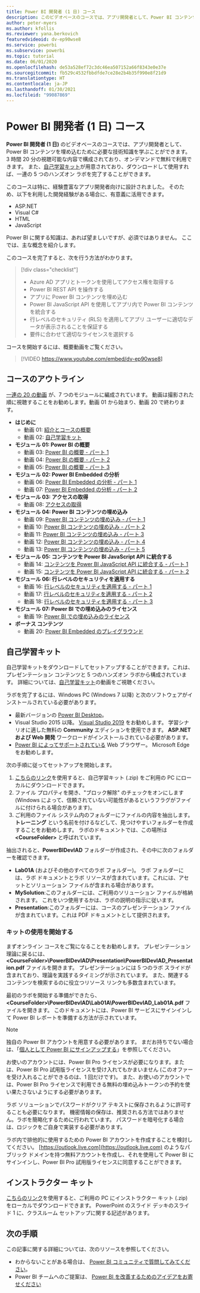 ```yaml
---
title: Power BI 開発者 (1 日) コース
description: このビデオベースのコースでは、アプリ開発者として、Power BI コンテンツを埋め込むために必要な技術知識を学ぶことができます。
author: peter-myers
ms.author: kfollis
ms.reviewer: yana.berkovich
featuredvideoid: dv-ep90wse8
ms.service: powerbi
ms.subservice: powerbi
ms.topic: tutorial
ms.date: 06/01/2020
ms.openlocfilehash: de53a528ef72c3dc46ea507152a66f8343e0e37e
ms.sourcegitcommit: fb529c4532fbbdfde7ce28e2b4b35f990e8f21d9
ms.translationtype: HT
ms.contentlocale: ja-JP
ms.lasthandoff: 01/30/2021
ms.locfileid: "99087869"
---
```

# <a name="power-bi-developer-in-a-day-course"></a>Power BI 開発者 (1 日) コース

**Power BI 開発者 (1 日)** のビデオベースのコースでは、アプリ開発者として、Power BI コンテンツを埋め込むために必要な技術知識を学ぶことができます。 3 時間 20 分の視聴可能な内容で構成されており、オンデマンドで無料で利用できます。 また、[自己学習キット](#self-study-kit)が用意されており、ダウンロードして使用すれば、一連の 5 つのハンズオン ラボを完了することができます。

このコースは特に、経験豊富なアプリ開発者向けに設計されました。 そのため、以下を利用した開発経験がある場合に、有意義に活用できます。

- ASP.NET
- Visual C#
- HTML
- JavaScript

Power BI に関する知識は、あれば望ましいですが、必須ではありません。 ここでは、主な概念を紹介します。

このコースを完了すると、次を行う方法がわかります。

> [!div class="checklist"]
> - Azure AD アプリとトークンを使用してアクセス権を取得する
> - Power BI REST API を操作する
> - アプリに Power BI コンテンツを埋め込む
> - Power BI JavaScript API を使用してアプリ内で Power BI コンテンツを統合する
> - 行レベルのセキュリティ (RLS) を適用してアプリ ユーザーに適切なデータが表示されることを保証する
> - 要件に合わせて適切なライセンスを選択する

コースを開始するには、概要動画をご覧ください。

> [!VIDEO https://www.youtube.com/embed/dv-ep90wse8]

## <a name="course-outline"></a>コースのアウトライン

[一連の 20 の動画](https://www.youtube.com/playlist?list=PL1N57mwBHtN1AGWHnJMhtvJCIG_IlC07D) が、7 つのモジュールに編成されています。 動画は撮影された順に視聴することをお勧めします。動画 01 から始まり、動画 20 で終わります。

- **はじめに**
  - 動画 01: [紹介とコースの概要](https://www.youtube.com/watch?v=dv-ep90wse8&list=PL1N57mwBHtN1AGWHnJMhtvJCIG_IlC07D)
  - 動画 02: [自己学習キット](https://www.youtube.com/watch?v=X0P9Mdqx7sY&list=PL1N57mwBHtN1AGWHnJMhtvJCIG_IlC07D)
- **モジュール 01: Power BI の概要**
  - 動画 03: [Power BI の概要 - パート 1](https://www.youtube.com/watch?v=LD3RlDdRi-0&list=PL1N57mwBHtN1AGWHnJMhtvJCIG_IlC07D)
  - 動画 04: [Power BI の概要 - パート 2](https://www.youtube.com/watch?v=jmHXlHI5hn0&list=PL1N57mwBHtN1AGWHnJMhtvJCIG_IlC07D)
  - 動画 05: [Power BI の概要 - パート 3](https://www.youtube.com/watch?v=uujSR_7cfL4&list=PL1N57mwBHtN1AGWHnJMhtvJCIG_IlC07D)
- **モジュール 02: Power BI Embedded の分析**
  - 動画 06: [Power BI Embedded の分析 - パート 1](https://www.youtube.com/watch?v=2QBnfUwnuMk&list=PL1N57mwBHtN1AGWHnJMhtvJCIG_IlC07D)
  - 動画 07: [Power BI Embedded の分析 - パート 2](https://www.youtube.com/watch?v=7Jda5x7Qe7Q&list=PL1N57mwBHtN1AGWHnJMhtvJCIG_IlC07D)
- **モジュール 03: アクセスの取得**
  - 動画 08: [アクセスの取得](https://www.youtube.com/watch?v=3dYCMTsDT3c&list=PL1N57mwBHtN1AGWHnJMhtvJCIG_IlC07D)
- **モジュール 04: Power BI コンテンツの埋め込み**
  - 動画 09: [Power BI コンテンツの埋め込み - パート 1](https://www.youtube.com/watch?v=caKS8PQJnyo&list=PL1N57mwBHtN1AGWHnJMhtvJCIG_IlC07D)
  - 動画 10: [Power BI コンテンツの埋め込み - パート 2](https://www.youtube.com/watch?v=XbYt8ZX3q9k&list=PL1N57mwBHtN1AGWHnJMhtvJCIG_IlC07D)
  - 動画 11: [Power BI コンテンツの埋め込み - パート 3](https://www.youtube.com/watch?v=mXmFrHuYVh8&list=PL1N57mwBHtN1AGWHnJMhtvJCIG_IlC07D)
  - 動画 12: [Power BI コンテンツの埋め込み - パート 4](https://www.youtube.com/watch?v=9YNm90K8FhA&list=PL1N57mwBHtN1AGWHnJMhtvJCIG_IlC07D)
  - 動画 13: [Power BI コンテンツの埋め込み - パート 5](https://www.youtube.com/watch?v=hnZ7IWHrMFU&list=PL1N57mwBHtN1AGWHnJMhtvJCIG_IlC07D)
- **モジュール 05: コンテンツを Power BI JavaScript API に統合する**
  - 動画 14: [コンテンツを Power BI JavaScript API に統合する - パート 1](https://www.youtube.com/watch?v=wmeEEHQmQqw&list=PL1N57mwBHtN1AGWHnJMhtvJCIG_IlC07D)
  - 動画 15: [コンテンツを Power BI JavaScript API に統合する - パート 2](https://www.youtube.com/watch?v=TSEjZl0dGfM&list=PL1N57mwBHtN1AGWHnJMhtvJCIG_IlC07D)
- **モジュール 06: 行レベルのセキュリティを適用する**
  - 動画 16: [行レベルのセキュリティを適用する - パート 1](https://www.youtube.com/watch?v=8O4hzGI8FFg&list=PL1N57mwBHtN1AGWHnJMhtvJCIG_IlC07D)
  - 動画 17: [行レベルのセキュリティを適用する - パート 2](https://www.youtube.com/watch?v=8mxg8LtLx4I&list=PL1N57mwBHtN1AGWHnJMhtvJCIG_IlC07D)
  - 動画 18: [行レベルのセキュリティを適用する - パート 3](https://www.youtube.com/watch?v=OdgtbIIM9pk&list=PL1N57mwBHtN1AGWHnJMhtvJCIG_IlC07D)
- **モジュール 07: Power BI での埋め込みのライセンス**
  - 動画 19: [Power BI での埋め込みのライセンス](https://www.youtube.com/watch?v=ipmip6ARnks&list=PL1N57mwBHtN1AGWHnJMhtvJCIG_IlC07D)
- **ボーナス コンテンツ**
  - 動画 20: [Power BI Embedded のプレイグラウンド](https://www.youtube.com/watch?v=U3qeQRwWhRc&list=PL1N57mwBHtN1AGWHnJMhtvJCIG_IlC07D)

## <a name="self-study-kit"></a>自己学習キット

自己学習キットをダウンロードしてセットアップすることができます。これは、プレゼンテーション コンテンツと 5 つのハンズオン ラボから構成されています。 詳細については、[自己学習キット](https://www.youtube.com/watch?v=X0P9Mdqx7sY)の動画をご視聴ください。

ラボを完了するには、Windows PC (Windows 7 以降) と次のソフトウェアがインストールされている必要があります。

- 最新バージョンの [Power BI Desktop](../fundamentals/desktop-get-the-desktop.md)。
- Visual Studio 2015 以降。 [Visual Studio 2019](https://visualstudio.microsoft.com/downloads/) をお勧めします。 学習シナリオに適した無料の **Community** エディションを使用できます。 **ASP.NET および Web 開発** ワークロードがインストールされている必要があります。
- [Power BI によってサポートされている](../fundamentals/power-bi-browsers.md) Web ブラウザー。 Microsoft Edge をお勧めします。

次の手順に従ってセットアップを開始します。

1. [こちらのリンク](https://aka.ms/deviad-student)を使用すると、自己学習キット (.zip) をご利用の PC にローカルにダウンロードできます。
1. ファイル プロパティを開き、"ブロック解除" のチェックをオンにします (Windows によって、信頼されていない可能性があるというフラグがファイルに付けられる場合があります)。
1. ご利用のファイル システム内のフォルダーにファイルの内容を抽出します。 **トレーニング** という名前を付けるなどして、見つけやすいフォルダーを作成することをお勧めします。 ラボのドキュメントでは、この場所は **&lt;CourseFolder&gt;** と呼ばれています。

抽出されると、**PowerBIDevIAD** フォルダーが作成され、その中に次のフォルダーを確認できます。

- **Lab01A** (およびその他のすべてのラボ フォルダー)。 ラボ フォルダーには、ラボ ドキュメントとラボ リソースが含まれています。これには、アセットとソリューション ファイルが含まれる場合があります。
- **MySolution**:このフォルダーには、ご利用のソリューション ファイルが格納されます。 これをいつ使用するかは、ラボの説明の指示に従います。
- **Presentation**:このフォルダーには、コースのプレゼンテーション ファイルが含まれています。これは PDF ドキュメントとして提供されます。

### <a name="get-started-with-the-kit"></a>キットの使用を開始する

まずオンライン コースをご覧になることをお勧めします。 プレゼンテーション理論に戻るには、 **&lt;CourseFolder&gt;\PowerBIDevIAD\Presentation\PowerBIDevIAD_Presentation.pdf** ファイルを開きます。 プレゼンテーションには 5 つのラボ スライドが含まれており、理論を実践するタイミングが示されています。 また、関連するコンテンツを検索するのに役立つリソース リンクも多数含まれています。

最初のラボを開始する準備ができたら、 **&lt;CourseFolder&gt;\PowerBIDevIAD\Lab01A\PowerBIDevIAD_Lab01A.pdf** ファイルを開きます。 このドキュメントには、Power BI サービスにサインインして Power BI レポートを準備する方法が示されています。

> [!NOTE]
> 独自の Power BI アカウントを用意する必要があります。 まだお持ちでない場合は、「[個人として Power BI にサインアップする](../fundamentals/service-self-service-signup-for-power-bi.md)」を参照してください。
>
> お使いのアカウントには、Power BI Pro ライセンスが必要になります。または、Power BI Pro 試用版ライセンスを受け入れてもかまいません (このオファーを受け入れることができるのは、1 回だけです)。 また、お使いのアカウントでは、Power BI Pro ライセンスで利用できる無料の埋め込みトークンの予約を使い果たさないようにする必要があります。
>
> ラボ ソリューションでパスワードがクリア テキストに保存されるように許可することも必要になります。 機密情報の保存は、推奨される方法ではありません。ラボを簡略化するために行われています。 パスワードを暗号化する場合は、ロジックをご自身で実装する必要があります。
>
> ラボ内で排他的に使用するための Power BI アカウントを作成することを検討してください。 [https://outlook.live.com](https://outlook.live.com) のようなパブリック ドメインを持つ無料アカウントを作成し、それを使用して Power BI にサインインし、Power BI Pro 試用版ライセンスに同意することができます。

## <a name="instructor-kit"></a>インストラクター キット

[こちらのリンク](https://aka.ms/deviad-instructor)を使用すると、ご利用の PC にインストラクター キット (.zip) をローカルでダウンロードできます。 PowerPoint のスライド デッキのスライド 1 に、クラスルーム セットアップに関する記述があります。

## <a name="next-steps"></a>次の手順

この記事に関する詳細については、次のリソースを参照してください。

- わからないことがある場合は、 [Power BI コミュニティで質問してみてください](https://community.powerbi.com/)。
- Power BI チームへのご提案は、 [Power BI を改善するためのアイデアをお寄せください](https://ideas.powerbi.com/)